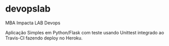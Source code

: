 # devopslab
MBA Impacta LAB Devops

Aplicação Simples em  Python/Flask com teste usando Unittest integrado ao Travis-CI fazendo deploy no Heroku.
